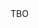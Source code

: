 <html>
  <head>
    <title>comp</title>
    <script type="text/javascript">
      var queryString = window.location.search.slice(1);
      if(queryString){
       var qstring = queryString.split('q=')[1].split('&')[0];
        alert(qString);
      }
    </script>
  </head>
  
  <body>
    TBO
  </body>
</html>
